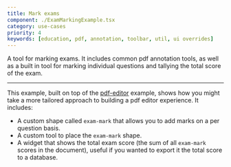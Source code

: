```yaml
---
title: Mark exams
component: ./ExamMarkingExample.tsx
category: use-cases
priority: 4
keywords: [education, pdf, annotation, toolbar, util, ui overrides]
---
```


A tool for marking exams. It includes common pdf annotation tools, as well as a built in tool for marking individual questions and tallying the total score of the exam.

---

This example, built on top of the [pdf-editor](https://examples.tldraw.com/pdf-editor) example, shows how you might take a more tailored approach to building a pdf editor experience. It includes:
- A custom shape called `exam-mark` that allows you to add marks on a per question basis.
- A custom tool to place the `exam-mark` shape.
- A widget that shows the total exam score (the sum of all `exam-mark` scores in the document), useful if you wanted to export it the total score to a database.
